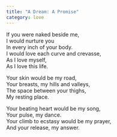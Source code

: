 ```yaml
---
title: "A Dream: A Promise"
category: love
---
```


If you were naked beside me,  
I would nurture you  
In every inch of your body.  
I would love each curve and crevasse,  
As I love myself,  
As I love this life.

Your skin would be my road,  
Your breasts, my hills and valleys,  
The space between your thighs,  
My resting place.

Your beating heart would be my song,  
Your pulse, my dance.  
Your climb to ecstasy would be my prayer,  
And your release, my answer.
